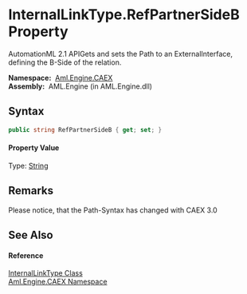InternalLinkType.RefPartnerSideB Property
=========================================
AutomationML 2.1 APIGets and sets the Path to an ExternalInterface, defining the B-Side of the relation.

  **Namespace:**  [Aml.Engine.CAEX][1]  
  **Assembly:**  AML.Engine (in AML.Engine.dll)

Syntax
------

```csharp
public string RefPartnerSideB { get; set; }
```

#### Property Value
Type: [String][2]

Remarks
-------
 Please notice, that the Path-Syntax has changed with CAEX 3.0 

See Also
--------

#### Reference
[InternalLinkType Class][3]  
[Aml.Engine.CAEX Namespace][1]  

[1]: ../README.md
[2]: https://docs.microsoft.com/dotnet/api/system.string
[3]: README.md
[4]: https://www.automationml.org
[5]: ../../icons/logoShade.png